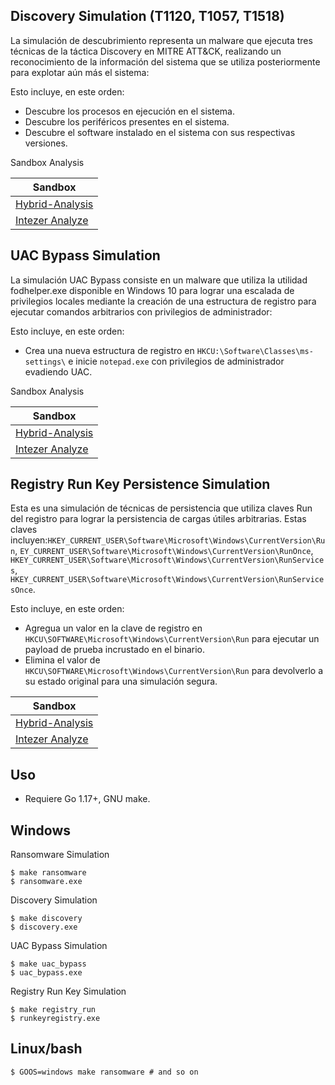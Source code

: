 ## Discovery Simulation (T1120, T1057, T1518)

La simulación de descubrimiento representa un malware que ejecuta tres técnicas de la táctica Discovery en MITRE ATT&CK, realizando un reconocimiento de la información del sistema que se utiliza posteriormente para explotar aún más el sistema:

Esto incluye, en este orden:
- Descubre los procesos en ejecución en el sistema.
- Descubre los periféricos presentes en el sistema.
- Descubre el software instalado en el sistema con sus respectivas versiones.

Sandbox Analysis 

| Sandbox |
| ------- |
| [Hybrid-Analysis](https://www.hybrid-analysis.com/sample/c8fcd8419bf11385bdddc9cfd8017226493365ff97d2232f9283fbe6309830bc/61dff860d9a3de1d1f04a1fb) |
| [Intezer Analyze](https://analyze.intezer.com/analyses/0e7f5d02-1f69-43a5-b6b3-65c3cffcd21d) |

## UAC Bypass Simulation

La simulación UAC Bypass consiste en un malware que utiliza la utilidad fodhelper.exe disponible en Windows 10 para lograr una escalada de privilegios locales mediante la creación de una estructura de registro para ejecutar comandos arbitrarios con privilegios de administrador:

Esto incluye, en este orden:
- Crea una nueva estructura de registro en `HKCU:\Software\Classes\ms-settings\` e inicie `notepad.exe` con privilegios de administrador evadiendo UAC.

Sandbox Analysis

| Sandbox |
| ------- |
| [Hybrid-Analysis](https://www.hybrid-analysis.com/sample/98ee778d81174276c74ef2039163b48479b9b1d798770ea434d8d54cb35390b0) |
| [Intezer Analyze](https://analyze.intezer.com/analyses/5a60925a-7195-4b4c-8f23-5db9dfbbea5a) |


## Registry Run Key Persistence Simulation

Esta es una simulación de técnicas de persistencia que utiliza claves Run del registro para lograr la persistencia de cargas útiles arbitrarias. 
Estas claves incluyen:`HKEY_CURRENT_USER\Software\Microsoft\Windows\CurrentVersion\Run`, `EY_CURRENT_USER\Software\Microsoft\Windows\CurrentVersion\RunOnce`, `HKEY_CURRENT_USER\Software\Microsoft\Windows\CurrentVersion\RunServices`, `HKEY_CURRENT_USER\Software\Microsoft\Windows\CurrentVersion\RunServicesOnce`.

Esto incluye, en este orden:
- Agregua un valor en la clave de registro en `HKCU\SOFTWARE\Microsoft\Windows\CurrentVersion\Run` para ejecutar un payload de prueba incrustado en el binario.
- Elimina el valor de `HKCU\SOFTWARE\Microsoft\Windows\CurrentVersion\Run` para devolverlo a su estado original para una simulación segura.

| Sandbox |
| ------- |
| [Hybrid-Analysis](https://www.hybrid-analysis.com/sample/353aa45090090f298af8b1d7135b33ea03c7b5b431c31367e9468366aff227b2) |
| [Intezer Analyze](https://analyze.intezer.com/analyses/9623c141-4927-43a3-acb9-38c65b6c9a5e) |

## Uso

- Requiere Go 1.17+, GNU make.

## Windows

Ransomware Simulation
```
$ make ransomware
$ ransomware.exe
```

Discovery Simulation
```
$ make discovery
$ discovery.exe
```

UAC Bypass Simulation
```
$ make uac_bypass
$ uac_bypass.exe
```

Registry Run Key Simulation
```
$ make registry_run
$ runkeyregistry.exe
```

## Linux/bash
```
$ GOOS=windows make ransomware # and so on
```
